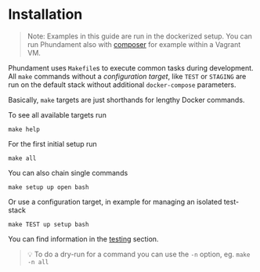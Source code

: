 Installation
============

> Note: Examples in this guide are run in the dockerized setup. 
> You can run Phundament also  with [composer](../6-tutorials/installation-composer.md) 
> for example within a Vagrant VM. 

Phundament uses `Makefile`s to execute common tasks during development. 
All `make` commands without a *configuration target*, like `TEST` or `STAGING` are run on the default stack 
without additional `docker-compose` parameters. 

Basically, `make` targets are just shorthands for lengthy Docker commands.

To see all available targets run

    make help

For the first initial setup run

    make all

You can also chain single commands

    make setup up open bash
   
Or use a configuration target, in example for managing an isolated test-stack
   
    make TEST up setup bash

You can find information in the [testing](../4-testing/testing.md) section.

> :bulb: To do a dry-run for a command you can use the `-n` option, eg. `make -n all`
